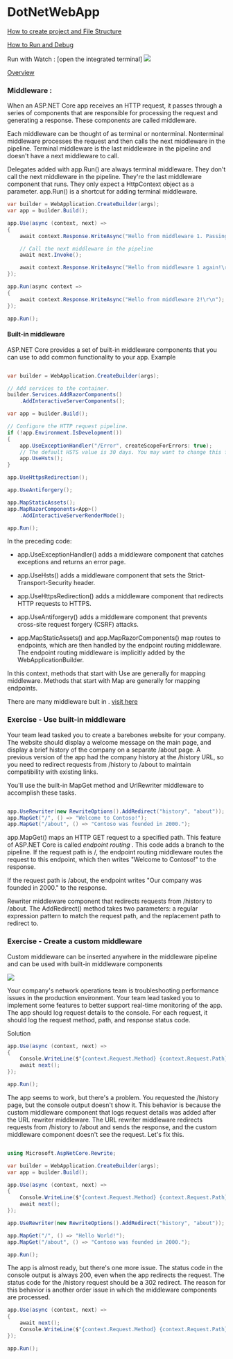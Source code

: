 # DotNetWebApp

[How to create project and File Structure](https://learn.microsoft.com/en-us/training/modules/build-your-first-aspnet-core-web-app/3-exercise-create-project?pivots=vscode)

[How to Run and Debug](https://learn.microsoft.com/en-us/training/modules/build-your-first-aspnet-core-web-app/4-exercise-run-project?pivots=vscode)

Run with Watch : [open the integrated terminal]
<img src="DotNetWebApp/image/ss1.png">

[Overview](https://learn.microsoft.com/en-us/training/modules/introduction-to-aspnet-core/3-how-aspnet-core-works)


### Middleware : 
When an ASP.NET Core app receives an HTTP request, it passes through a series of components that are responsible for processing the request and generating a response. These components are called middleware.

Each middleware can be thought of as terminal or nonterminal. Nonterminal middleware processes the request and then calls the next middleware in the pipeline. Terminal middleware is the last middleware in the pipeline and doesn't have a next middleware to call.

Delegates added with app.Run() are always terminal middleware. They don't call the next middleware in the pipeline. They're the last middleware component that runs. They only expect a HttpContext object as a parameter. app.Run() is a shortcut for adding terminal middleware.


```csharp
var builder = WebApplication.CreateBuilder(args);
var app = builder.Build();

app.Use(async (context, next) =>
{
    await context.Response.WriteAsync("Hello from middleware 1. Passing to the next middleware!\r\n");

    // Call the next middleware in the pipeline
    await next.Invoke();

    await context.Response.WriteAsync("Hello from middleware 1 again!\r\n");
});

app.Run(async context =>
{
    await context.Response.WriteAsync("Hello from middleware 2!\r\n");
});

app.Run();

```
#### Built-in middleware
ASP.NET Core provides a set of built-in middleware components that you can use to add common functionality to your app. Example

```csharp

var builder = WebApplication.CreateBuilder(args);

// Add services to the container.
builder.Services.AddRazorComponents()
    .AddInteractiveServerComponents();

var app = builder.Build();

// Configure the HTTP request pipeline.
if (!app.Environment.IsDevelopment())
{
    app.UseExceptionHandler("/Error", createScopeForErrors: true);
    // The default HSTS value is 30 days. You may want to change this for production scenarios, see https://aka.ms/aspnetcore-hsts.
    app.UseHsts();
}

app.UseHttpsRedirection();

app.UseAntiforgery();

app.MapStaticAssets();
app.MapRazorComponents<App>()
    .AddInteractiveServerRenderMode();

app.Run();
```

In the preceding code:

* app.UseExceptionHandler() adds a middleware component that catches exceptions and returns an error page.

* app.UseHsts() adds a middleware component that sets the Strict-Transport-Security header.

* app.UseHttpsRedirection() adds a middleware component that redirects HTTP requests to HTTPS.

* app.UseAntiforgery() adds a middleware component that prevents cross-site request forgery (CSRF) attacks.

* app.MapStaticAssets() and app.MapRazorComponents<App>() map routes to endpoints, which are then handled by the endpoint routing middleware. The endpoint routing middleware is implicitly added by the WebApplicationBuilder.

In this context, methods that start with Use are generally for mapping middleware. Methods that start with Map are generally for mapping endpoints.

There are many middleware bult in . [visit here](https://learn.microsoft.com/en-us/aspnet/core/fundamentals/middleware/?view=aspnetcore-8.0&preserve-view=true)


### Exercise - Use built-in middleware

Your team lead tasked you to create a barebones website for your company. The website should display a welcome message on the main page, and display a brief history of the company on a separate /about page. A previous version of the app had the company history at the /history URL, so you need to redirect requests from /history to /about to maintain compatibility with existing links.

You'll use the built-in MapGet method and UrlRewriter middleware to accomplish these tasks.

```csharp

app.UseRewriter(new RewriteOptions().AddRedirect("history", "about"));
app.MapGet("/", () => "Welcome to Contoso!");
app.MapGet("/about", () => "Contoso was founded in 2000.");

```

app.MapGet() maps an HTTP GET request to a specified path. This feature of ASP.NET Core is called *endpoint routing* . This code adds a branch to the pipeline. If the request path is /, the endpoint routing middleware routes the request to this endpoint, which then writes "Welcome to Contoso!" to the response.

If the request path is /about, the endpoint writes "Our company was founded in 2000." to the response.

Rewriter middleware component that redirects requests from /history to /about. The AddRedirect() method takes two parameters: a regular expression pattern to match the request path, and the replacement path to redirect to.


### Exercise - Create a custom middleware
Custom middleware can be inserted anywhere in the middleware pipeline and can be used with built-in middleware components

<img src="DotNetWebApp/image/middleware-1.png">

Your company's network operations team is troubleshooting performance issues in the production environment. Your team lead tasked you to implement some features to better support real-time monitoring of the app. The app should log request details to the console. For each request, it should log the request method, path, and response status code.

Solution 

```csharp
app.Use(async (context, next) =>
{
    Console.WriteLine($"{context.Request.Method} {context.Request.Path} {context.Response.StatusCode}");
    await next(); 
});

app.Run();
```
The app seems to work, but there's a problem. You requested the /history page, but the console output doesn't show it. This behavior is because the custom middleware component that logs request details was added after the URL rewriter middleware. The URL rewriter middleware redirects requests from /history to /about and sends the response, and the custom middleware component doesn't see the request. Let's fix this.

```csharp

using Microsoft.AspNetCore.Rewrite;

var builder = WebApplication.CreateBuilder(args);
var app = builder.Build();

app.Use(async (context, next) =>
{
    Console.WriteLine($"{context.Request.Method} {context.Request.Path} {context.Response.StatusCode}");
    await next(); 
});

app.UseRewriter(new RewriteOptions().AddRedirect("history", "about"));

app.MapGet("/", () => "Hello World!");
app.MapGet("/about", () => "Contoso was founded in 2000.");

app.Run();
```

The app is almost ready, but there's one more issue. The status code in the console output is always 200, even when the app redirects the request. The status code for the /history request should be a 302 redirect. The reason for this behavior is another order issue in which the middleware components are processed.

```csharp
app.Use(async (context, next) =>
{
    await next(); 
    Console.WriteLine($"{context.Request.Method} {context.Request.Path} {context.Response.StatusCode}");
});

app.Run();
```


